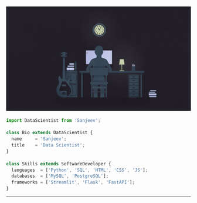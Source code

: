 <p align="center">
  <img src="https://github.com/sanjeevm4788/sanjeevm4788/blob/main/Sanjeev%20github%20pic.jpg" />
</p>

```js
import DataScientist from 'Sanjeev';

class Bio extends DataScientist {
  name     = 'Sanjeev';
  title    = 'Data Scientist';
}

class Skills extends SoftwareDeveloper {
  languages  = ['Python', 'SQL', 'HTML', 'CSS', 'JS'];
  databases  = ['MySQL', 'PostgreSQL'];
  frameworks = ['Streamlit', 'Flask', 'FastAPI'];
}
```
----

